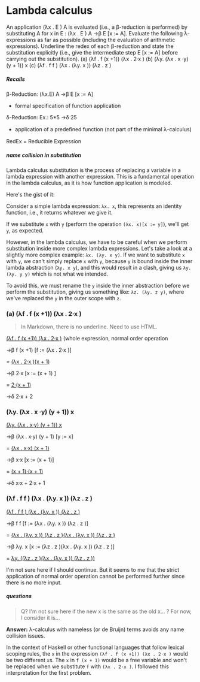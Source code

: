 # Lambda calculus

An application (λx . E ) A is evaluated (i.e., a β-reduction is performed) by substituting A for x in E : (λx . E ) A →β E [x := A]. Evaluate the following λ-expressions as far as possible (including the evaluation of arithmetic expressions). Underline the redex of each β-reduction and state the substitution explicitly (i.e., give the intermediate step E [x := A] before carrying out the substitution).
(a) (λf . f (x +1)) (λx . 2·x )
(b) (λy. (λx . x ·y) (y + 1)) x
(c) (λf . f f ) (λx . (λy. x )) (λz . z )

##### Recalls

β-Reduction: (λx.E) A →β E [x := A]

* formal specification of function application

δ-Reduction: Ex.: 5*5 →δ 25

* application of a predeﬁned function (not part of the minimal λ-calculus)

RedEx = Reducible Expression

##### name collision in substitution

Lambda calculus substitution is the process of replacing a variable in a lambda expression with another expression. This is a fundamental operation in the lambda calculus, as it is how function application is modeled.

Here's the gist of it:

Consider a simple lambda expression: `λx. x`, this represents an identity function, i.e., it returns whatever we give it.

If we substitute `x` with `y` (perform the operation `(λx. x)[x := y]`), we'll get `y`, as expected.

However, in the lambda calculus, we have to be careful when we perform substitution inside more complex lambda expressions. Let's take a look at a slightly more complex example: `λx. (λy. x y)`. If we want to substitute `x` with `y`, we can't simply replace `x` with `y`, because `y` is bound inside the inner lambda abstraction (`λy. x y`), and this would result in a clash, giving us `λy. (λy. y y)` which is not what we intended.

To avoid this, we must rename the `y` inside the inner abstraction before we perform the substitution, giving us something like: `λz. (λy. z y)`, where we've replaced the `y` in the outer scope with `z`.

### (a) (λf . f (x +1)) (λx . 2·x )

> In Markdown, there is no underline. Need to use HTML.

<p> <u>(λf . f (x +1)) (λx . 2·x )</u> (whole expression, normal order operation </p>

<p> →β f (x +1) [f := (λx . 2·x )] </p>

<p>= <u>(λx . 2·x )(x + 1)</u></p>

<p>→β 2·x [x := (x + 1) ]</p>

<p>= <u>2·(x + 1)</u></p>

<p>→δ 2·x + 2</p></p>

### (λy. (λx . x ·y) (y + 1)) x

<p><u>(λy. (λx . x·y) (y + 1)) x</u></p>

<p> →β (λx . x·y) (y + 1) [y := x] </p>

<p> = <u>(λx . x·x) (x + 1)</u> </p>

<p> →β x·x [x := (x + 1)] </p>

<p> = <u>(x + 1)·(x + 1)</u> </p>

<p> →δ x·x + 2·x + 1 </p>

### (λf . f f ) (λx . (λy. x )) (λz . z )

<p> <u>(λf . f f ) (λx . (λy. x )) (λz . z )</u></p>

<p> →β f f [f := (λx . (λy. x )) (λz . z )] </p>

<p> = <u>(λx . (λy. x )) (λz . z )(λx . (λy. x )) (λz . z )</u> </p>

<p> →β λy. x [x := (λz . z )(λx . (λy. x )) (λz . z )] </p>

<p> = <u>λy. ((λz . z )(λx . (λy. x )) (λz . z ))</u></p>

I'm not sure here if I should continue. But it seems to me that the strict application of normal order operation cannot be performed further since there is no more input.

##### questions

> Q? I'm not sure here if the new x is the same as the old x... ? For now, I consider it is...

**Answer:** λ-calculus with nameless (or de Bruijn) terms avoids any name collision issues.

In the context of Haskell or other functional languages that follow lexical scoping rules, the `x` in the expression `(λf . f (x +1)) (λx . 2·x )` would be two different `x`s. The `x` in `f (x + 1)` would be a free variable and won't be replaced when we substitute `f` with `(λx . 2·x )`. I followed this interpretation for the first problem.

